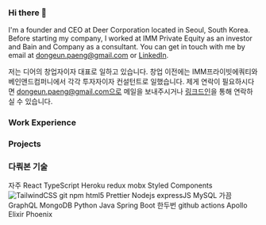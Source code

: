 ### Hi there 👋

I'm a founder and CEO at Deer Corporation located in Seoul, South Korea.
Before starting my company, I worked at IMM Private Equity as an investor and Bain and Company as a consultant.
You can get in touch with me by email at dongeun.paeng@gmail.com or [LinkedIn](https://www.linkedin.com/in/dongeun-paeng-b71a5b149/).

저는 디어의 창업자이자 대표로 일하고 있습니다.
창업 이전에는 IMM프라이빗에쿼티와 베인앤드컴퍼니에서 각각 투자자이자 컨설턴트로 일했습니다.
제게 연락이 필요하시다면 dongeun.paeng@gmail.com으로 메일을 보내주시거나 [링크드인](https://www.linkedin.com/in/dongeun-paeng-b71a5b149/)을 통해 연락하실 수 있습니다.


### Work Experience


### Projects


### 다뤄본 기술

자주
React
TypeScript
Heroku
redux
mobx
Styled Components
![TailwindCSS](https://img.shields.io/badge/tailwindcss-%2338B2AC.svg?style=for-the-badge&logo=tailwind-css&logoColor=white)
git
npm
html5
Prettier
Nodejs
expressJS
MySQL
가끔
GraphQL
MongoDB
Python
Java
Spring Boot
한두번
github actions
Apollo
Elixir
Phoenix
